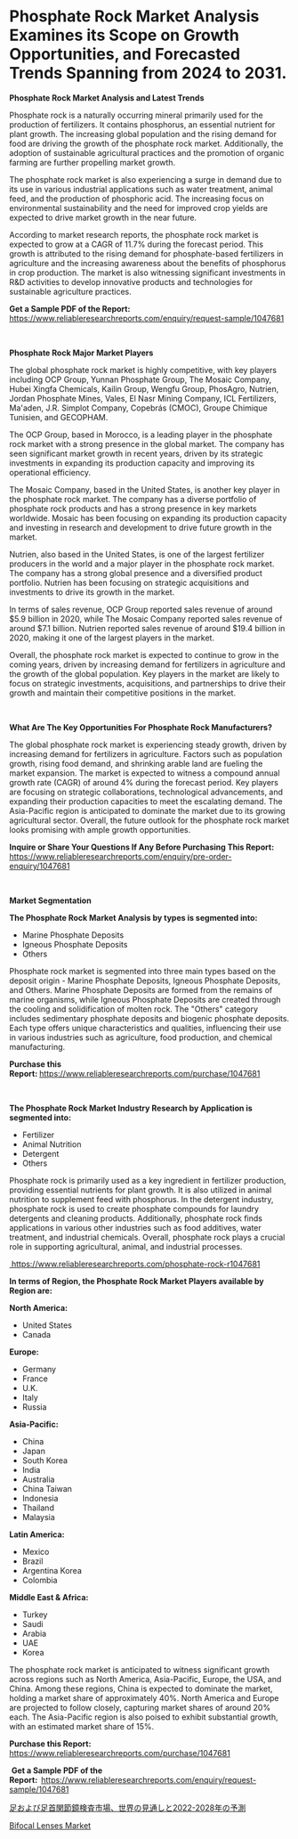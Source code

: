 <p><h1>Phosphate Rock Market Analysis Examines its Scope on Growth Opportunities, and Forecasted Trends Spanning from 2024 to 2031.</h1></p><p><strong>Phosphate Rock Market Analysis and Latest Trends</strong></p>
<p><p>Phosphate rock is a naturally occurring mineral primarily used for the production of fertilizers. It contains phosphorus, an essential nutrient for plant growth. The increasing global population and the rising demand for food are driving the growth of the phosphate rock market. Additionally, the adoption of sustainable agricultural practices and the promotion of organic farming are further propelling market growth.</p><p>The phosphate rock market is also experiencing a surge in demand due to its use in various industrial applications such as water treatment, animal feed, and the production of phosphoric acid. The increasing focus on environmental sustainability and the need for improved crop yields are expected to drive market growth in the near future.</p><p>According to market research reports, the phosphate rock market is expected to grow at a CAGR of 11.7% during the forecast period. This growth is attributed to the rising demand for phosphate-based fertilizers in agriculture and the increasing awareness about the benefits of phosphorus in crop production. The market is also witnessing significant investments in R&D activities to develop innovative products and technologies for sustainable agriculture practices.</p></p>
<p><strong>Get a Sample PDF of the Report:&nbsp;</strong> <a href="https://www.reliableresearchreports.com/enquiry/request-sample/1047681">https://www.reliableresearchreports.com/enquiry/request-sample/1047681</a></p>
<p>&nbsp;</p>
<p><strong>Phosphate Rock Major Market Players</strong></p>
<p><p>The global phosphate rock market is highly competitive, with key players including OCP Group, Yunnan Phosphate Group, The Mosaic Company, Hubei Xingfa Chemicals, Kailin Group, Wengfu Group, PhosAgro, Nutrien, Jordan Phosphate Mines, Vales, El Nasr Mining Company, ICL Fertilizers, Ma'aden, J.R. Simplot Company, Copebrás (CMOC), Groupe Chimique Tunisien, and GECOPHAM.</p><p>The OCP Group, based in Morocco, is a leading player in the phosphate rock market with a strong presence in the global market. The company has seen significant market growth in recent years, driven by its strategic investments in expanding its production capacity and improving its operational efficiency.</p><p>The Mosaic Company, based in the United States, is another key player in the phosphate rock market. The company has a diverse portfolio of phosphate rock products and has a strong presence in key markets worldwide. Mosaic has been focusing on expanding its production capacity and investing in research and development to drive future growth in the market.</p><p>Nutrien, also based in the United States, is one of the largest fertilizer producers in the world and a major player in the phosphate rock market. The company has a strong global presence and a diversified product portfolio. Nutrien has been focusing on strategic acquisitions and investments to drive its growth in the market.</p><p>In terms of sales revenue, OCP Group reported sales revenue of around $5.9 billion in 2020, while The Mosaic Company reported sales revenue of around $7.1 billion. Nutrien reported sales revenue of around $19.4 billion in 2020, making it one of the largest players in the market.</p><p>Overall, the phosphate rock market is expected to continue to grow in the coming years, driven by increasing demand for fertilizers in agriculture and the growth of the global population. Key players in the market are likely to focus on strategic investments, acquisitions, and partnerships to drive their growth and maintain their competitive positions in the market.</p></p>
<p>&nbsp;</p>
<p><strong>What Are The Key Opportunities For Phosphate Rock Manufacturers?</strong></p>
<p><p>The global phosphate rock market is experiencing steady growth, driven by increasing demand for fertilizers in agriculture. Factors such as population growth, rising food demand, and shrinking arable land are fueling the market expansion. The market is expected to witness a compound annual growth rate (CAGR) of around 4% during the forecast period. Key players are focusing on strategic collaborations, technological advancements, and expanding their production capacities to meet the escalating demand. The Asia-Pacific region is anticipated to dominate the market due to its growing agricultural sector. Overall, the future outlook for the phosphate rock market looks promising with ample growth opportunities.</p></p>
<p><strong>Inquire or Share Your Questions If Any Before Purchasing This Report:</strong> <a href="https://www.reliableresearchreports.com/enquiry/pre-order-enquiry/1047681">https://www.reliableresearchreports.com/enquiry/pre-order-enquiry/1047681</a></p>
<p>&nbsp;</p>
<p><strong>Market Segmentation</strong></p>
<p><strong>The Phosphate Rock Market Analysis by types is segmented into:</strong></p>
<p><ul><li>Marine Phosphate Deposits</li><li>Igneous Phosphate Deposits</li><li>Others</li></ul></p>
<p><p>Phosphate rock market is segmented into three main types based on the deposit origin - Marine Phosphate Deposits, Igneous Phosphate Deposits, and Others. Marine Phosphate Deposits are formed from the remains of marine organisms, while Igneous Phosphate Deposits are created through the cooling and solidification of molten rock. The "Others" category includes sedimentary phosphate deposits and biogenic phosphate deposits. Each type offers unique characteristics and qualities, influencing their use in various industries such as agriculture, food production, and chemical manufacturing.</p></p>
<p><strong>Purchase this Report:&nbsp;</strong><a href="https://www.reliableresearchreports.com/purchase/1047681">https://www.reliableresearchreports.com/purchase/1047681</a></p>
<p>&nbsp;</p>
<p><strong>The Phosphate Rock Market Industry Research by Application is segmented into:</strong></p>
<p><ul><li>Fertilizer</li><li>Animal Nutrition</li><li>Detergent</li><li>Others</li></ul></p>
<p><p>Phosphate rock is primarily used as a key ingredient in fertilizer production, providing essential nutrients for plant growth. It is also utilized in animal nutrition to supplement feed with phosphorus. In the detergent industry, phosphate rock is used to create phosphate compounds for laundry detergents and cleaning products. Additionally, phosphate rock finds applications in various other industries such as food additives, water treatment, and industrial chemicals. Overall, phosphate rock plays a crucial role in supporting agricultural, animal, and industrial processes.</p></p>
<p><a href="https://www.reliableresearchreports.com/phosphate-rock-r1047681">&nbsp;https://www.reliableresearchreports.com/phosphate-rock-r1047681</a></p>
<p><strong>In terms of Region, the Phosphate Rock Market Players available by Region are:</strong></p>
<p>
    <p> <strong> North America: </strong>
        <ul>
            <li>United States</li>
            <li>Canada</li>
        </ul>
        </p> 
    <p> <strong> Europe: </strong>
        <ul>
            <li>Germany</li>
            <li>France</li>
            <li>U.K.</li>
            <li>Italy</li>
            <li>Russia</li>
        </ul>
        </p> 
    <p> <strong> Asia-Pacific: </strong>
        <ul>
            <li>China</li>
            <li>Japan</li>
            <li>South Korea</li>
            <li>India</li>
            <li>Australia</li>
            <li>China Taiwan</li>
            <li>Indonesia</li>
            <li>Thailand</li>
            <li>Malaysia</li>
        </ul>
        </p> 
    <p> <strong> Latin America: </strong>
        <ul>
            <li>Mexico</li>
            <li>Brazil</li>
            <li>Argentina Korea</li>
            <li>Colombia</li>
        </ul>
        </p> 
    <p> <strong> Middle East & Africa: </strong>
        <ul>
            <li>Turkey</li>
            <li>Saudi</li>
            <li>Arabia</li>
            <li>UAE</li>
            <li>Korea</li>
        </ul>
    </p>
    </p>
<p><p>The phosphate rock market is anticipated to witness significant growth across regions such as North America, Asia-Pacific, Europe, the USA, and China. Among these regions, China is expected to dominate the market, holding a market share of approximately 40%. North America and Europe are projected to follow closely, capturing market shares of around 20% each. The Asia-Pacific region is also poised to exhibit substantial growth, with an estimated market share of 15%.</p></p>
<p><strong>Purchase this Report: </strong><a href="https://www.reliableresearchreports.com/purchase/1047681">https://www.reliableresearchreports.com/purchase/1047681</a></p>
<p>&nbsp;<strong>Get a Sample PDF of the Report:&nbsp;&nbsp;</strong><a href="https://www.reliableresearchreports.com/enquiry/request-sample/1047681">https://www.reliableresearchreports.com/enquiry/request-sample/1047681</a></p>
<p><strong></strong></p>
<p><p><a href="https://github.com/JoanaNitzsche/Market-Research-Report-List-1/blob/main/4388994130775.md">足および足首関節鏡検査市場、世界の見通しと2022-2028年の予測</a></p><p><a href="https://github.com/lukmanduiky01/Market-Research-Report-List-1/blob/main/bifocal-lenses-market.md">Bifocal Lenses Market</a></p></p>